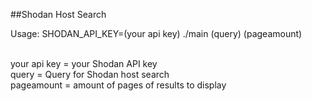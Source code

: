 ##Shodan Host Search

<p> Usage: SHODAN_API_KEY=(your api key) ./main (query) (pageamount)<br><br>

your api key = your Shodan API key <br>
query = Query for Shodan host search <br>
pageamount = amount of pages of results to display <br></p>
